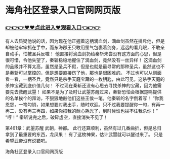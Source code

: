# 海角社区登录入口官网网页版


### <a href="https://github.com/haijv/aiqi/issues/1">👉👉👉♥♥点此进入♥观看入口👈👉👉</a>

有人去质疑他说的话，因为现在他正握着这柄滴血剑，滴血剑虽然在排斥他，但是却被他牢牢抓在手中，而东海郡王只敢用罡气包裹着剑身，远远的看几眼，不敢亲自动手，怕被圣兵反噬！
    他直接将滴血剑扔给秦斩未尝没有这方面的心思，但是很可惜，令他失望了，秦斩稳稳地握住了滴血剑，竟然没有一丝异样！
    这滴血剑的品级并不算太高，虽然是圣兵不假，但是也就是最寻常的那种圣兵，虽然这也不是秦斩可以掌控的，但是想要直接伤了他，那也是很困难的。
    不过也可以从侧面看一看，一柄圣兵，竟然只是杀手天庭宝藏的一枚钥匙，由此可见，这杀手天庭的杀神宝藏到底价值几何！
    不过现在秦斩还没有心思去寻找杀神的宝藏，因为他需要先去救醒武曌！
    如果不是为了及时让武曌苏醒过来，秦斩恐怕会根据楚鸣提供的名单挨个的拜访，不狠狠地敲他们这些王侯一笔，他秦斩的名字倒着写！
    “你我恩怨，一笔勾销，如果想要对我出手，随时欢迎。只不过我要提醒你一句，有再一再二，没有再三再四，如果你把我的耐心耗光了，到时候谁也拦不住我杀你！”
    “哼！”
    秦斩说完之后，破碎虚空，直接消失不见了！

第461章：武曌苏醒
    武朝，神都。
    此行还算顺利，虽然有过几番曲折，但是总归拿到了最重要的东西，龙凤果！
    有了这枚神果，估计武曌就可以醒过来了。
    只是希望武帝没有说错吧。

海角社区登录入口官网网页版
